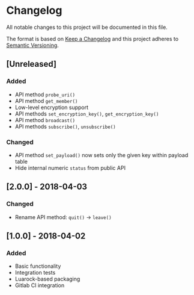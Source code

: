 # Changelog
All notable changes to this project will be documented in this file.

The format is based on [Keep a Changelog](http://keepachangelog.com/en/1.0.0/)
and this project adheres to [Semantic Versioning](http://semver.org/spec/v2.0.0.html).

## [Unreleased]

### Added
- API method `probe_uri()`
- API method `get_member()`
- Low-level encryption support
- API methods `set_encryption_key()`, `get_encryption_key()`
- API method `broadcast()`
- API methods `subscribe()`, `unsubscribe()`

### Changed
- API method `set_payload()` now sets only the given key within payload table
- Hide internal numeric `status` from public API

## [2.0.0] - 2018-04-03
### Changed
- Rename API method: `quit()` -> `leave()`

## [1.0.0] - 2018-04-02
### Added
- Basic functionality
- Integration tests
- Luarock-based packaging
- Gitlab CI integration
